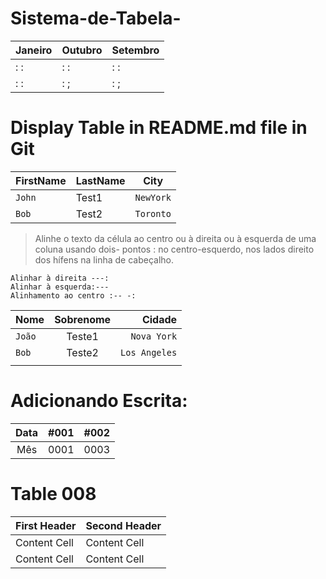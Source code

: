 # Sistema-de-Tabela-


| Janeiro       | Outubro       | Setembro |
| ------------- | ------------- | -------- |
| :   :         | :   :         |  :    :  |
| : :           | :   ;         | :     ;  |


# Display Table in README.md file in Git


| FirstName     | LastName      | City   
| ------------- | ------------- | --------    |
| `John`        | Test1         | `NewYork`   |
| `Bob`         | Test2         | `Toronto`   |


> Alinhe o texto da célula ao centro ou à direita ou à esquerda de uma coluna usando dois- pontos : 
no centro-esquerdo, nos lados direito dos hífens na linha de cabeçalho.

```
Alinhar à direita ---:
Alinhar à esquerda:---
Alinhamento ao centro :-- -:
```
| Nome | Sobrenome | Cidade |
| :------------ | :---: | --------: |
| `João` | Teste1 | `Nova York` |
| `Bob` | Teste2 | `Los Angeles` |
|       |        |               |

# Adicionando Escrita:

| Data | #001   | #002    |
| :---:   | :---: | :---: |
| Mês | 0001   | 0003   | 
# Table 008
First Header  | Second Header
------------- | -------------
Content Cell  | Content Cell
Content Cell  | Content Cell
